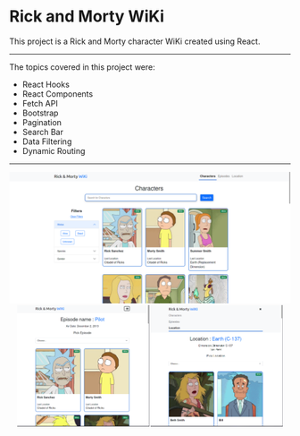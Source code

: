# Rick and Morty WiKi
 
 This project is a Rick and Morty character WiKi created using React.

 ---

 The topics covered in this project were:

* React Hooks
* React Components
* Fetch API
* Bootstrap
* Pagination
* Search Bar
* Data Filtering
* Dynamic Routing

---

<img src='./screenshots/rick-morty-wicki.png' style=''/>
<div style='display: flex; gap: 2px; justify-content: center;'>
    <img src='./screenshots/rick-morty-wiki-2.png' style='width: 47%;' />
    <img src='./screenshots/rick-morty-wiki-3.png' style='width: 47%; ' />
</div>
